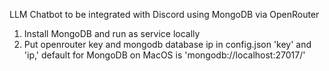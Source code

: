 LLM Chatbot to be integrated with Discord using MongoDB via OpenRouter 

1. Install MongoDB and run as service locally
1. Put openrouter key and mongodb database ip in config.json 'key' and 'ip,' default for MongoDB on MacOS is 'mongodb://localhost:27017/'
